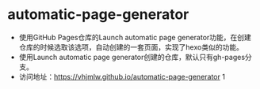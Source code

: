 # automatic-page-generator
- 使用GitHub Pages仓库的Launch automatic page generator功能，在创建仓库的时候选取该选项，自动创建的一套页面，实现了hexo类似的功能。
- 使用Launch automatic page generator创建的仓库，默认只有gh-pages分支。
- 访问地址：https://vhjmlw.github.io/automatic-page-generator
1
